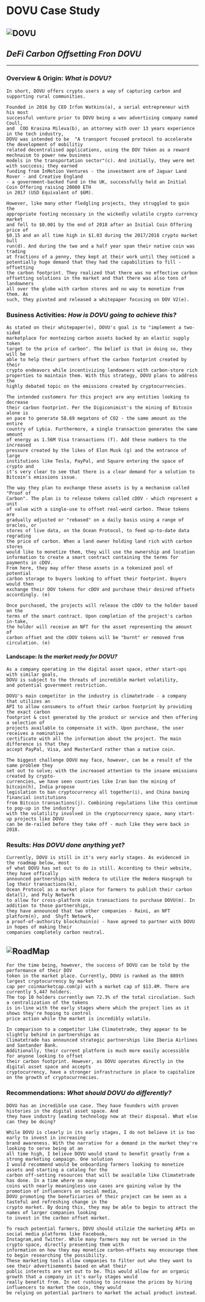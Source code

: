 # DOVU Case Study


![DOVU](https://miro.medium.com/max/14000/1*Fg2ZtT4sGo4EgyZ9skUMng.png)
---
## ***DeFi Carbon Offsetting Fron DOVU*** 
---
### Overview & Origin: *What is DOVU?*
    In short, DOVU offers crypto users a way of capturing carbon and supporting rural communities. 
    
    Founded in 2016 by CEO Irfon Watkins(a), a serial entrepreneur with his most 
    successful venture prior to DOVU being a wev advertising company named Coull, 
    and  COO Krasina Mileva(b), an attorney with over 13 years experience in the tech industry, 
    DOVU was intended to be  "A transport focused protocol to accelerate the development of mobilitiy 
    related decentralised applications, using the DOV Token as a reward mechnaism to power new business 
    models in the transportation sector"(c). And initially, they were met  with succcess; they earned 
    funding from InMotion Ventures - the investment arm of Jaguar Land Rover - and Creative England 
    - a government-backed fund in the UK, successfully held an Initial Coin Offering raising 20000 ETH 
    in 2017 (USD Equivalent of $6M).
    
    However, like many other fledgling projects, they struggled to gain the 
    appropriate footing necessary in the wickedly volatile crypto currency market 
    and fell to $0.001 by the end of 2018 after an Initial Coin Offering price of 
    $0.15 and an all time high in $1.03 during the 2017/2018 crypto market bull 
    run(d). And during the two and a half year span their native coin was trading 
    at fractions of a penny, they kept at their work until they noticed a 
    potentially huge demand that they had the capabilities to fill - offsetting 
    the carbon footprint. They realized that there was no effective carbon 
    offsetting solutions in the market and that there was also tons of landowners 
    all over the globe with carbon stores and no way to monetize from them. As 
    such, they pivoted and released a whitepaper focusing on DOV V2(e).

### Business Activities: *How is DOVU going to achieve this?*
    As stated on their whitepaper(e), DOVU's goal is to "implement a two-sided 
    marketplace for montezing carbon assets backed by an elastic supply token 
    target to the price of carbon". The belief is that in doing so, they will be 
    able to help their partners offset the carbon footprint created by their 
    crypto endeavors while incentivizing landowners with carbon-store rich 
    properties to maintain them. With this strategy, DOVU plans to address the 
    highly debated topic on the emissions created by cryptocurrencies.

    The intended customers for this project are any entities looking to decrease 
    their carbon footprint. Per the Digiconimist's the mining of Bitcoin alone is 
    on pace to generate 58.69 megatons of CO2 - the same amount as the entire 
    country of Lybia. Furthermore, a single transaction generates the same amount 
    of energy as 1.56M Visa transactions (f). Add these numbers to the increased 
    pressure created by the likes of Elon Musk (g) and the entrance of large 
    institutions like Tesla, PayPal, and Square entering the space of crypto and  
    it's very clear to see that there is a clear demand for a solution to 
    Bitcoin's emissions issue. 

    The way they plan to exchange these assets is by a mechanism called "Proof of 
    Carbon". The plan is to release tokens called cDOV - which represent a unit 
    of value with a single-use to offset real-word carbon. These tokens are 
    gradually adjusted or "rebased" on a daily basis using a range of oracles, or 
    stores of live data, on the Ocean Protocol, to feed up-to-date data regrading 
    the price of carbon. When a land owner holding land rich with carbon stores 
    would like to monetize them, they will use the ownership and location 
    information to create a smart contract containing the terms for payments in cDOV. 
    From here, they may offer these assets in a tokenized pool of potential 
    carbon storage to buyers looking to offset their footprint. Buyers would then 
    exchange their DOV tokens for cDOV and purchase their desired offsets 
    accordingly. (e)
    
    Once purchased, the projects will release the cDOV to the holder based on the 
    terms of the smart contract. Upon completion of the project's carbon in-take, 
    the holder will receive an NFT for the asset representing the amount of 
    carbon offset and the cDOV tokens will be "burnt" or removed from circulation. (e)

#### Landscape: *Is the market ready for DOVU?*
    As a company operating in the digital asset space, other start-ups with similar goals, 
    DOVU is subject to the threats of incredible market volatility, 
    and potential government restriction.
    
    DOVU's main competitor in the industry is climatetrade - a company that utilizes an
    API to allow consumers to offset their carbon footprint by providing the exact carbon
    footprint & cost generated by the product or service and then offering a selection of
    projects available to compensate it with. Upon purchase, the user receives a nominative
    certificate with all the information about the project. The main difference is that they
    accept PayPal, Visa, and MasterCard rather than a native coin.
    
    The biggest challenge DOVU may face, however, can be a result of the same problem they
    set out to solve; with the increased attention to the insane emissions created by crypto-
    currencies, we have seen countries like Iran ban the mining of bitcoin(h), India propose
    legislation to ban cryptocurrency all together(i), and China baning financial institutions
    from Bitcoin transactions(j). Combining regulations like this continue to pop-up in the industry
    with the volatility involved in the cryptocurrency space, many start-up projects like DOVU 
    can be de-railed before they take off - much like they were back in 2018.

### Results: *Has DOVU done anything yet?*
    Currently, DOVU is still in it's very early stages. As evidenced in the roadmap below, most
    of what DOVU has set out to do is still. According to their website, they have offically
    announced partnerships with Hedera to utilize the Hedera Hasgraph to log their transactions(k),
    Ocean Protocol as a market place for farmers to publish their carbon data(l), and Poly Network
    to allow for cross-platform coin transactions to purchase DOVU(m). In addition to those partnerships,
    they have announced that two other companies - Raini, an NFT platform(n), and  Shyft Netowrk,
    a proof-of-authority blockchain(o) - have agreed to partner with DOVU in hopes of making their
    companies completely carbon neutral.
![RoadMap](https://images.squarespace-cdn.com/content/v1/607d3f3535d5903bc73289cd/1620210614101-XYEQZ4RUP2S8LP61160S/ke17ZwdGBToddI8pDm48kJqRzhpGZRIplg5II25HoXF7gQa3H78H3Y0txjaiv_0fDoOvxcdMmMKkDsyUqMSsMWxHk725yiiHCCLfrh8O1z5QPOohDIaIeljMHgDF5CVlOqpeNLcJ80NK65_fV7S1Ud76zbg_QBy4ztTLNycu5cbgcd5CzSzzdzgn060wA5OF7zs2yPjc1ECvpa5Zm_kMqw/Screenshot+2021-05-05+at+11.11.47.png?format=1500w)
---
    For the time being, however, the success of DOVU can be told by the performance of their DOV
    token in the market place. Currently, DOVU is ranked as the 889th largest cryptocurrency by market
    cap per coinmarketcap.com(p) with a market cap of $13.4M. There are currently 5,447 holders. 
    The top 10 holders currently own 72.3% of the total circulation. Such a centralization of the tokens
    is in-line with the early stages where which the project lies as it shows they're hoping to control
    price action while the market is incredibly volatile.
    
    In comparison to a competitor like Climatetrade, they appear to be slightly behind in partnerships as 
    Climatetrade has announced strategic partnerships like Iberia Airlines and Santander Bank. 
    Additionally, their current platform is much more easily accessible for anyone looking to offset 
    their carbon footprint. However, as DOVU operates directly in the digital asset space and accepts 
    cryptocurrency, have a stronger infrastructure in place to capitalize on the growth of cryptocurrnecies.
    
### Recommendations: *What should DOVU do differently?*
    
    DOVU has an incredible use case. They have founders with proven histories in the digital asset space. And
    they have industry leading technology now at their disposal. What else can they be doing?
    
    While DOVU is clearly in its early stages, I do not believe it is too early to invest in increasing
    brand awareness. With the narrative for a demand in the market they're looking to serve being at an
    all time high, I believe DOVU would stand to benefit greatly from a strong marketing campaign. One solution
    I would recommend would be onboarding farmers looking to monetize assets and starting a catalog for the
    carbon off-setting resources that will be available like Climatetrade has done. In a time where so many 
    coins with nearly meaningless use cases are gaining value by the promotion of influencers on social media,
    DOVU promoting the beneficiaries of their project can be seen as a tasteful and refreshing change in the 
    crypto market. By doing this, they may be able to begin to attract the names of larger companies looking
    to invest in the carbon offset market.
    
    To reach potential farmers, DOVU should utilzie the marketing APIs on social media platforms like Facebook, 
    Instagram,and Twitter. While many farmers may not be versed in the crypto space, directly presenting them with 
    information on how they may monetize carbon-offsets may encourage them to begin researching the possibility.
    These marketing tools allow companies to filter out who they want to see their advertisements based on what their
    public interests are set out to be. This would allow for an organic growth that a company in it's early stages would
    really benefit from. In not rushing to increase the prices by hiring influencers to market the coin, they would
    be relying on potential partners to market the actual product instead.
    
    
    
    
    
